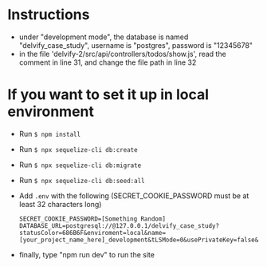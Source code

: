 # Instructions
- under "development mode", the database is named "delvify_case_study", username is "postgres", password is "12345678"
- in the file 'delvify-2/src/api/controllers/todos/show.js', read the comment in line 31, and change the file path in line 32  

# If you want to set it up in local environment
- Run `$ npm install`
- Run `$ npx sequelize-cli db:create`
- Run `$ npx sequelize-cli db:migrate`
- Run `$ npx sequelize-cli db:seed:all`
- Add `.env` with the following (SECRET_COOKIE_PASSWORD must be at least 32 characters long)
  ```
  SECRET_COOKIE_PASSWORD=[Something Random]
  DATABASE_URL=postgresql://@127.0.0.1/delvify_case_study?statusColor=686B6F&enviroment=local&name=[your_project_name_here]_development&tLSMode=0&usePrivateKey=false&safeModeLevel=0&advancedSafeModeLevel=0
  ```

- finally, type "npm run dev" to run the site
